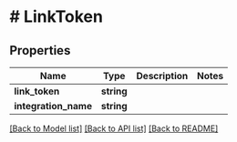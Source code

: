 # # LinkToken

## Properties

Name | Type | Description | Notes
------------ | ------------- | ------------- | -------------
**link_token** | **string** |  |
**integration_name** | **string** |  |

[[Back to Model list]](../../README.md#models) [[Back to API list]](../../README.md#endpoints) [[Back to README]](../../README.md)
